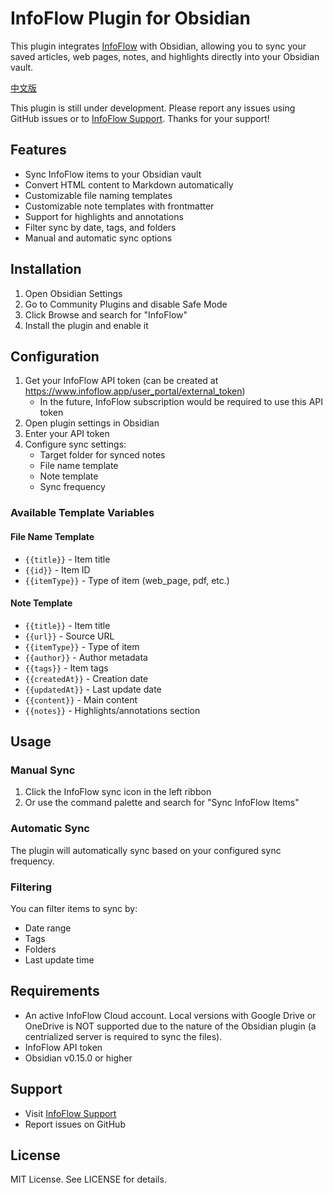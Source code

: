 # InfoFlow Plugin for Obsidian

This plugin integrates [InfoFlow](https://www.infoflow.app) with Obsidian, allowing you to sync your saved articles, web pages, notes, and highlights directly into your Obsidian vault.

[中文版](./README_zh.md)

This plugin is still under development.
Please report any issues using GitHub issues or to [InfoFlow Support](https://www.infoflow.app/support). Thanks for your support!

## Features

- Sync InfoFlow items to your Obsidian vault
- Convert HTML content to Markdown automatically
- Customizable file naming templates
- Customizable note templates with frontmatter
- Support for highlights and annotations
- Filter sync by date, tags, and folders
- Manual and automatic sync options

## Installation

1. Open Obsidian Settings
2. Go to Community Plugins and disable Safe Mode
3. Click Browse and search for "InfoFlow"
4. Install the plugin and enable it

## Configuration

1. Get your InfoFlow API token (can be created at <https://www.infoflow.app/user_portal/external_token>)
   - In the future, InfoFlow subscription would be required to use this API token
2. Open plugin settings in Obsidian
3. Enter your API token 
4. Configure sync settings:
   - Target folder for synced notes
   - File name template
   - Note template
   - Sync frequency

### Available Template Variables

#### File Name Template
- `{{title}}` - Item title
- `{{id}}` - Item ID
- `{{itemType}}` - Type of item (web_page, pdf, etc.)

#### Note Template
- `{{title}}` - Item title
- `{{url}}` - Source URL
- `{{itemType}}` - Type of item
- `{{author}}` - Author metadata
- `{{tags}}` - Item tags
- `{{createdAt}}` - Creation date
- `{{updatedAt}}` - Last update date
- `{{content}}` - Main content
- `{{notes}}` - Highlights/annotations section

## Usage

### Manual Sync
1. Click the InfoFlow sync icon in the left ribbon
2. Or use the command palette and search for "Sync InfoFlow Items"

### Automatic Sync
The plugin will automatically sync based on your configured sync frequency.

### Filtering
You can filter items to sync by:
- Date range
- Tags
- Folders
- Last update time

## Requirements

- An active InfoFlow Cloud account. Local versions with Google Drive or OneDrive is NOT supported due to the nature of the Obsidian plugin (a centrialized server is required to sync the files).
- InfoFlow API token
- Obsidian v0.15.0 or higher

## Support

- Visit [InfoFlow Support](https://www.infoflow.app/support)
- Report issues on GitHub

## License

MIT License. See LICENSE for details.

